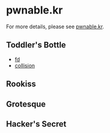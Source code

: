 # pwnable.kr

For more details, please see [pwnable.kr](http://pwnable.kr/play.php).

## Toddler's Bottle

- [fd](fd/README.md)
- [collision](collision/README.md)

## Rookiss

## Grotesque

## Hacker's Secret
